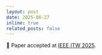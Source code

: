 ```yaml
---
layout: post
date: 2025-06-27
inline: true
related_posts: false
---
```


📄 Paper accepted at [IEEE ITW 2025](https://www.ieee-itw2025.org/). 
